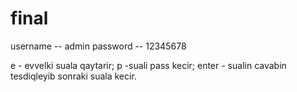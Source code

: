 # final
username -- admin
password -- 12345678 

e - evvelki suala qaytarir;
p -suali pass kecir;
enter - sualin cavabin tesdiqleyib sonraki suala kecir.

